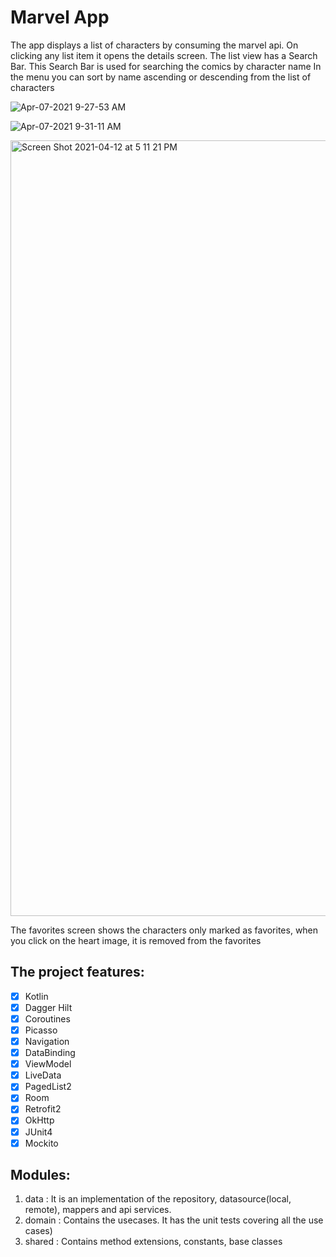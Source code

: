 Marvel App
======================

The app displays a list of characters by consuming the marvel api. On clicking any
list item it opens the details screen. The list view has a Search Bar. 
This Search Bar is used for searching the comics by character name
In the menu you can sort by name ascending or descending from the list of characters

![Apr-07-2021 9-27-53 AM](https://user-images.githubusercontent.com/8774947/113883200-91597100-9783-11eb-8e23-7f6059ba1f9a.gif)

![Apr-07-2021 9-31-11 AM](https://user-images.githubusercontent.com/8774947/113883719-07f66e80-9784-11eb-9ba8-6062c7a4943b.gif)


<img width="1241" alt="Screen Shot 2021-04-12 at 5 11 21 PM" src="https://user-images.githubusercontent.com/8774947/114469155-3922d480-9bb2-11eb-8ac1-284b01087e1f.png">


The favorites screen shows the characters only marked as favorites, when you click on the heart image, it is removed from the favorites

## The project features:
- [x] Kotlin
- [x] Dagger Hilt
- [x] Coroutines
- [x] Picasso
- [x] Navigation
- [x] DataBinding
- [x] ViewModel
- [x] LiveData
- [x] PagedList2
- [x] Room
- [x] Retrofit2
- [x] OkHttp
- [x] JUnit4
- [x] Mockito

## Modules:
1. data : It is an implementation of the repository, datasource(local, remote), mappers and api services.
2. domain : Contains the usecases. It has the unit tests covering all the use cases)
2. shared : Contains method extensions, constants, base classes
